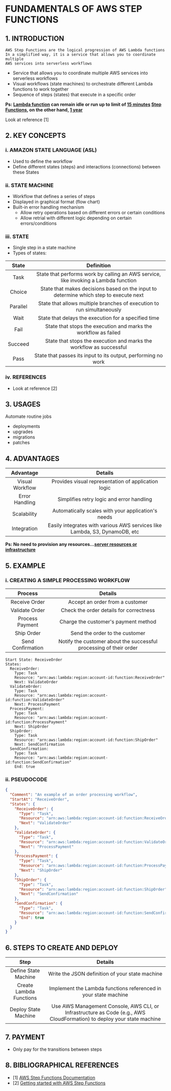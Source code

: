 # FUNDAMENTALS OF AWS STEP FUNCTIONS

## 1. INTRODUCTION

```plaintext
AWS Step Functions are the logical progression of AWS Lambda functions
In a simplified way, it is a service that allows you to coordinate multiple
AWS services into serverless workflows
```

- Service that allows you to coordinate multiple AWS services into serverless workflows
- Visual workflows (state machines) to orchestrate different Lambda functions to work together
- Sequence of steps (states) that execute in a specific order

<strong>Ps: <ins>Lambda function</ins> can remain idle or run up to limit of <ins>15 minutes</ins>
<ins>Step Functions</ins>, on the other hand, <ins>1 year</ins>
</strong>

Look at reference [1]

## 2. KEY CONCEPTS

### i. AMAZON STATE LANGUAGE (ASL)

- Used to define the workflow
- Define different states (steps) and interactions (connections) between these States

### ii. STATE MACHINE

- Workflow that defines a series of steps
- Displayed in graphical format (flow chart)
- Built-in error handling mechanism
  - Allow retry operations based on different errors or certain conditions
  - Allow retrial with different logic depending on certain errors/conditions

### iii. STATE

- Single step in a state machine
- Types of states:

| State | Definition |
| :---: | :--------: |
| <bold>Task</bold> | State that performs work by calling an AWS service, like invoking a Lambda function |
| <bold>Choice</bold> | State that makes decisions based on the input to determine which step to execute next |
| <bold>Parallel</bold> | State that allows multiple branches of execution to run simultaneously |
| <bold>Wait</bold> | State that delays the execution for a specified time |
| <bold>Fail</bold> | State that stops the execution and marks the workflow as failed |
| <bold>Succeed</bold> | State that stops the execution and marks the workflow as successful |
| <bold>Pass</bold> | State that passes its input to its output, performing no work |

### iv. REFERENCES

- Look at reference [2]

## 3. USAGES

Automate routine jobs
  - deployments
  - upgrades
  - migrations
  - patches

## 4. ADVANTAGES

| Advantage | Details |
| :-------: | :-----: |
| <bold>Visual Workflow</bold> | Provides visual representation of application logic |
| <bold>Error Handling</bold> | Simplifies retry logic and error handling |
| <bold>Scalability</bold> | Automatically scales with your application's needs |
| <bold>Integration</bold> | Easily integrates with various AWS services like Lambda, S3, DynamoDB, etc |

<strong>Ps: No need to provision any resources...<ins>server resources or infrastructure</ins>
</strong>

## 5. EXAMPLE

### i. CREATING A SIMPLE PROCESSING WORKFLOW

| Process | Details |
| :-------: | :-----: |
| <bold>Receive Order</bold> | Accept an order from a customer |
| <bold>Validate Order</bold>| Check the order details for correctness |
| <bold>Process Payment</bold>| Charge the customer's payment method |
| <bold>Ship Order</bold>| Send the order to the customer |
| <bold>Send Confirmation</bold>| Notify the customer about the successful processing of their order |

```plaintext
Start State: ReceiveOrder
States:
  ReceiveOrder:
    Type: Task
    Resource: "arn:aws:lambda:region:account-id:function:ReceiveOrder"
    Next: ValidateOrder
  ValidateOrder:
    Type: Task
    Resource: "arn:aws:lambda:region:account-id:function:ValidateOrder"
    Next: ProcessPayment
  ProcessPayment:
    Type: Task
    Resource: "arn:aws:lambda:region:account-id:function:ProcessPayment"
    Next: ShipOrder
  ShipOrder:
    Type: Task
    Resource: "arn:aws:lambda:region:account-id:function:ShipOrder"
    Next: SendConfirmation
  SendConfirmation:
    Type: Task
    Resource: "arn:aws:lambda:region:account-id:function:SendConfirmation"
    End: true
```

### ii. PSEUDOCODE

```json
{
  "Comment": "An example of an order processing workflow",
  "StartAt": "ReceiveOrder",
  "States": {
    "ReceiveOrder": {
      "Type": "Task",
      "Resource": "arn:aws:lambda:region:account-id:function:ReceiveOrder",
      "Next": "ValidateOrder"
    },
    "ValidateOrder": {
      "Type": "Task",
      "Resource": "arn:aws:lambda:region:account-id:function:ValidateOrder",
      "Next": "ProcessPayment"
    },
    "ProcessPayment": {
      "Type": "Task",
      "Resource": "arn:aws:lambda:region:account-id:function:ProcessPayment",
      "Next": "ShipOrder"
    },
    "ShipOrder": {
      "Type": "Task",
      "Resource": "arn:aws:lambda:region:account-id:function:ShipOrder",
      "Next": "SendConfirmation"
    },
    "SendConfirmation": {
      "Type": "Task",
      "Resource": "arn:aws:lambda:region:account-id:function:SendConfirmation",
      "End": true
    }
  }
}
```

## 6. STEPS TO CREATE AND DEPLOY

| Step | Details |
| :--: | :-----: |
| <bold>Define State Machine</bold> | Write the JSON definition of your state machine |
| <bold>Create Lambda Functions</bold> | Implement the Lambda functions referenced in your state machine |
| <bold>Deploy State Machine</bold> | Use AWS Management Console, AWS CLI, or Infrastructure as Code (e.g., AWS CloudFormation) to deploy your state machine |

## 7. PAYMENT

- Only pay for the transitions between steps

## 8. BIBLIOGRAPHICAL REFERENCES

- [1] [AWS Step Functions Documentation](https://docs.aws.amazon.com/step-functions/)
- [2] [Getting started with AWS Step Functions](https://docs.aws.amazon.com/step-functions/latest/dg/getting-started-with-sfn.html)
